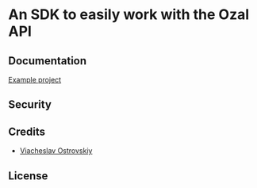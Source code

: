 # An SDK to easily work with the Ozal API



## Documentation

[Example project](https://github.com/chelout/ozla-php-sdk-example)

## Security


## Credits

- [Viacheslav Ostrovskiy](https://github.com/chelout)

## License
